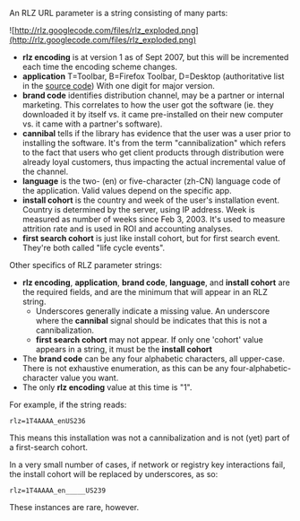 An RLZ URL parameter is a string consisting of many parts:

![http://rlz.googlecode.com/files/rlz_exploded.png](http://rlz.googlecode.com/files/rlz_exploded.png)

  * **rlz encoding** is at version 1 as of Sept 2007, but this will be incremented each time the encoding scheme changes.
  * **application** T=Toolbar, B=Firefox Toolbar, D=Desktop (authoritative list in the [source code](https://code.google.com/p/rlz/source/browse/trunk/lib/lib_values.cc)) With one digit for major version.
  * **brand code** identifies distribution channel, may be a partner or internal marketing. This correlates to how the user got the software (ie. they downloaded it by itself vs. it came pre-installed on their new computer vs. it came with a partner's software).
  * **cannibal** tells if the library has evidence that the user was a user prior to installing the software. It's from the term "cannibalization" which refers to the fact that users who get client products through distribution were already loyal customers, thus impacting the actual incremental value of the channel.
  * **language** is the two- (en) or five-character (zh-CN) language code of the application. Valid values depend on the specific app.
  * **install cohort** is the country and week of the user's installation event. Country is determined by the server, using IP address. Week is measured as number of weeks since Feb 3, 2003. It's used to measure attrition rate and is used in ROI and accounting analyses.
  * **first search cohort** is just like install cohort, but for first search event. They're both called "life cycle events".


Other specifics of RLZ parameter strings:
  * **rlz encoding**, **application**, **brand code**, **language**, and **install cohort** are the required fields, and are the minimum that will appear in an RLZ string.
    * Underscores generally indicate a missing value.  An underscore where the **cannibal** signal should be indicates that this is not a cannibalization.
    * **first search cohort** may not appear.  If only one 'cohort' value appears in a string, it must be the **install cohort**
  * The **brand code** can be any four alphabetic characters, all upper-case.  There is not exhaustive enumeration, as this can be any four-alphabetic-character value you want.
  * The only **rlz encoding** value at this time is "1".

For example, if the string reads:

```
rlz=1T4AAAA_enUS236
```

This means this installation was not a cannibalization and is not (yet) part of a first-search cohort.

In a very small number of cases, if network or registry key interactions fail, the install cohort will be replaced by underscores, as so:

```
rlz=1T4AAAA_en_____US239
```
These instances are rare, however.